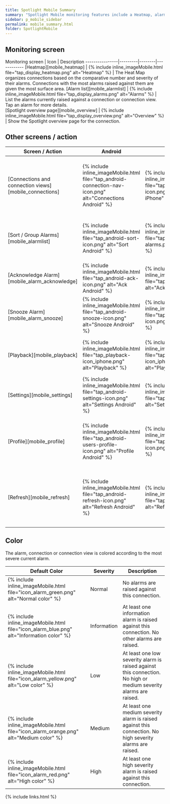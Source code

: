 ```yaml
---
title: Spotlight Mobile Summary
summary: "Spotlight Mobile monitoring features include a Heatmap, alarm list, alarm details and the ability to snooze and acknowledge alarms."
sidebar: p_mobile_sidebar
permalink: mobile_summary.html
folder: SpotlightMobile
---
```



## Monitoring screen

Monitoring screen | Icon | Description
----------------|---------|--------|------------
[Heatmap][mobile_heatmap] | {% include inline_imageMobile.html file="tap_display_heatmap.png" alt="Heatmap" %} | The Heat Map organizes connections based on the comparative number and severity of their alarms. Connections with the most alarms raised against them are given the most surface area.
[Alarm list][mobile_alarmlist] | {% include inline_imageMobile.html file="tap_display_alarms.png" alt="Alarms" %} | List the alarms currently raised against a connection or connection view. Tap an alarm for more details.  
[Spotlight overview page][mobile_overview] | {% include inline_imageMobile.html file="tap_display_overview.png" alt="Overview" %} | Show the Spotlight overview page for the connection.

## Other screens / action

Screen / Action | Android | iPhone | Description
----------------|---------|--------|------------
[Connections and connection views][mobile_connections] | {% include inline_imageMobile.html file="tap_android-connection-nav-icon.png" alt="Connections Android" %} | {% include inline_imageMobile.html file="tap_iOS-connection-nav-icon.png" alt="Connections iPhone" %} | Access the views of your enterprise: heatmaps, alarm lists and connection views. Create new Heatmap or Alarm list views.
[Sort / Group Alarms][mobile_alarmlist] | {% include inline_imageMobile.html file="tap_android-sort-icon.png" alt="Sort Android" %} | {% include inline_imageMobile.html file="tap_iOS-sort-group-alarms.png" alt="Sort iPhone" %} | Sort or group alarms on the Alarm List. Sort by date or severity. Group by server, severity or alarm.
[Acknowledge Alarm][mobile_alarm_acknowledge] | {% include inline_imageMobile.html file="tap_android-ack-icon.png" alt="Ack Android" %} | {% include inline_imageMobile.html file="tap_Ack-button-iOs.png" alt="Ack ios" %} | Acknowledge an instance of an alarm requiring acknowledgment.
[Snooze Alarm][mobile_alarm_snooze] | {% include inline_imageMobile.html file="tap_android-snooze-icon.png" alt="Snooze Android" %} | {% include inline_imageMobile.html file="tap_iOS-snooze-icon.png" alt="Snooze iPhone" %} | Temporarily remove the visual alert associated with an alarm.  
[Playback][mobile_playback] | {% include inline_imageMobile.html file="tap_playback-icon_iphone.png" alt="Playback" %} | {% include inline_imageMobile.html file="tap_playback-icon_iphone.png" alt="Playback" %} | Reproduce the Spotlight overview page for a date and time from the recent past.
[Settings][mobile_settings] | {% include inline_imageMobile.html file="tap_android-settings-icon.png" alt="Settings Android" %} | {% include inline_imageMobile.html file="tap_iOS_settings_icon.png" alt="Settings iPhone" %} |  Configure Spotlight Mobile.
[Profile][mobile_profile] | {% include inline_imageMobile.html file="tap_android-users-profile-icon.png" alt="Profile Android" %} | {% include inline_imageMobile.html file="tap_iOS-users-profile-icon.png" alt="Profile iPhone" %} | Show / change the current user. This is applicable where more than one Spotlight Cloud user has signed in to Spotlight Mobile.
[Refresh][mobile_refresh] | {% include inline_imageMobile.html file="tap_android-refresh-icon.png" alt="Refresh Android" %} | {% include inline_imageMobile.html file="tap_iOS-refresh-icon.png" alt="Refresh iPhone" %} | Refresh the screen. The time and date of the last refresh is on display. From time to time the refresh button may be grayed out (disabled).


## Color

The alarm, connection or connection view is colored according to the most severe current alarm.

Default Color | Severity | Description
--------------|----------|------------
{% include inline_imageMobile.html file="icon_alarm_green.png" alt="Normal color" %} | Normal | No alarms are raised against this connection.
{% include inline_imageMobile.html file="icon_alarm_blue.png" alt="Information color" %} | Information | At least one information alarm is raised against this connection. No other alarms are raised.
{% include inline_imageMobile.html file="icon_alarm_yellow.png" alt="Low color" %} | Low | At least one low severity alarm is raised against this connection. No high or medium severity alarms are raised.
{% include inline_imageMobile.html file="icon_alarm_orange.png" alt="Medium color" %} | Medium | At least one medium severity alarm is raised against this connection. No high severity alarms are raised.
{% include inline_imageMobile.html file="icon_alarm_red.png" alt="High color" %} | High | At least one high severity alarm is raised against this connection.

{% include links.html %}
